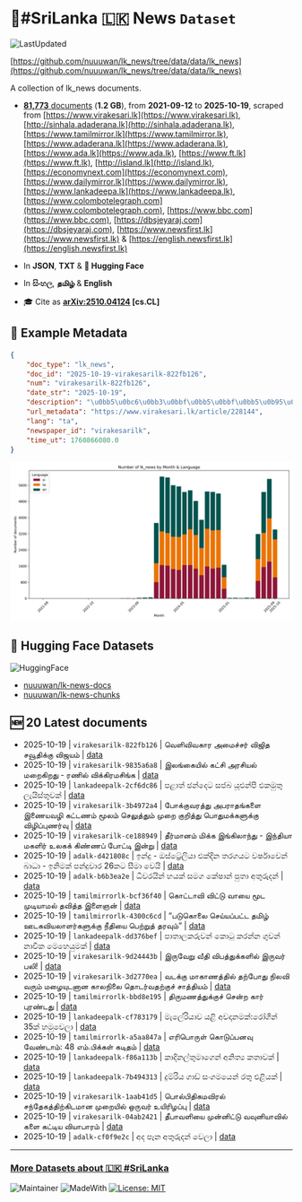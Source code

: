# 📄#SriLanka 🇱🇰 News `Dataset`

![LastUpdated](https://img.shields.io/badge/last_updated-2025--10--19_15:15:10-green)

[https://github.com/nuuuwan/lk_news/tree/data/data/lk_news](https://github.com/nuuuwan/lk_news/tree/data/data/lk_news)

A collection of lk_news documents.

- [**81,773** documents](https://github.com/nuuuwan/lk_news/tree/data/data/lk_news) (**1.2 GB**), from **2021-09-12** to **2025-10-19**, scraped from [https://www.virakesari.lk](https://www.virakesari.lk), [http://sinhala.adaderana.lk](http://sinhala.adaderana.lk), [https://www.tamilmirror.lk](https://www.tamilmirror.lk), [https://www.adaderana.lk](https://www.adaderana.lk), [https://www.ada.lk](https://www.ada.lk), [https://www.ft.lk](https://www.ft.lk), [http://island.lk](http://island.lk), [https://economynext.com](https://economynext.com), [https://www.dailymirror.lk](https://www.dailymirror.lk), [https://www.lankadeepa.lk](https://www.lankadeepa.lk), [https://www.colombotelegraph.com](https://www.colombotelegraph.com), [https://www.bbc.com](https://www.bbc.com), [https://dbsjeyaraj.com](https://dbsjeyaraj.com), [https://www.newsfirst.lk](https://www.newsfirst.lk) & [https://english.newsfirst.lk](https://english.newsfirst.lk)

- In **JSON**, **TXT** & **🤗 Hugging Face**

- In **සිංහල**, **தமிழ்** & **English**

- 🎓 Cite as **[arXiv:2510.04124](https://arxiv.org/abs/2510.04124) [cs.CL]**

## 📝 Example Metadata

```json
{
    "doc_type": "lk_news",
    "doc_id": "2025-10-19-virakesarilk-822fb126",
    "num": "virakesarilk-822fb126",
    "date_str": "2025-10-19",
    "description": "\u0bb5\u0bc6\u0bb3\u0bbf\u0bb5\u0bbf\u0bb5\u0b95\u0bbe\u0bb0 \u0b85\u0bae\u0bc8\u0b9a\u0bcd\u0b9a\u0bb0\u0bcd \u0bb5\u0bbf\u0b9c\u0bbf\u0ba4 \u0b9a\u0bb5\u0bc2\u0ba4\u0bbf\u0b95\u0bcd\u0b95\u0bc1 \u0bb5\u0bbf\u0b9c\u0baf\u0bae\u0bcd",
    "url_metadata": "https://www.virakesari.lk/article/228144",
    "lang": "ta",
    "newspaper_id": "virakesarilk",
    "time_ut": 1760866080.0
}
```

![Chart](https://raw.githubusercontent.com/nuuuwan/lk_news/refs/heads/data/data/lk_news/docs_by_month_and_lang.png)

## 🤗 Hugging Face Datasets

![HuggingFace](https://img.shields.io/badge/-HuggingFace-FDEE21?style=for-the-badge&logo=HuggingFace)

- [nuuuwan/lk-news-docs](https://huggingface.co/datasets/nuuuwan/lk-news-docs)
- [nuuuwan/lk-news-chunks](https://huggingface.co/datasets/nuuuwan/lk-news-chunks)

## 🆕 20 Latest documents

- 2025-10-19 | `virakesarilk-822fb126` | வெளிவிவகார அமைச்சர் விஜித சவூதிக்கு விஜயம் | [data](https://github.com/nuuuwan/lk_news/tree/data/data/lk_news/2020s/2025/2025-10-19-virakesarilk-822fb126)
- 2025-10-19 | `virakesarilk-9835a6a8` | இலங்கையில் கட்சி அரசியல் மறைகிறது - ரணில் விக்கிரமசிங்க | [data](https://github.com/nuuuwan/lk_news/tree/data/data/lk_news/2020s/2025/2025-10-19-virakesarilk-9835a6a8)
- 2025-10-19 | `lankadeepalk-2cf6dc86` | පළාත් ඡන්දෙට  සජබ යූඑන්පී එකමුතු ලැයිස්තුවක් | [data](https://github.com/nuuuwan/lk_news/tree/data/data/lk_news/2020s/2025/2025-10-19-lankadeepalk-2cf6dc86)
- 2025-10-19 | `virakesarilk-3b4972a4` | போக்குவரத்து அபராதங்களை இணையவழி கட்டணம் மூலம் செலுத்தும் முறை குறித்து பொதுமக்களுக்கு விழிப்புணர்வு | [data](https://github.com/nuuuwan/lk_news/tree/data/data/lk_news/2020s/2025/2025-10-19-virakesarilk-3b4972a4)
- 2025-10-19 | `virakesarilk-ce188949` | தீர்மானம் மிக்க இங்கிலாந்து - இந்தியா மகளிர் உலகக் கிண்ணப் போட்டி இன்று | [data](https://github.com/nuuuwan/lk_news/tree/data/data/lk_news/2020s/2025/2025-10-19-virakesarilk-ce188949)
- 2025-10-19 | `adalk-d421808c` | ඉන්දු - ඔස්ට්‍රේලියා එක්දින තරගයට වර්ෂාවෙන් බාධා - ඉනිමක් පන්දුවාර 26කට සීමා වෙයි | [data](https://github.com/nuuuwan/lk_news/tree/data/data/lk_news/2020s/2025/2025-10-19-adalk-d421808c)
- 2025-10-19 | `adalk-b6b3ea2e` | ධීවරයින් හයක් සමග කේෂාන් පුතා අතුරුදන් | [data](https://github.com/nuuuwan/lk_news/tree/data/data/lk_news/2020s/2025/2025-10-19-adalk-b6b3ea2e)
- 2025-10-19 | `tamilmirrorlk-bcf36f40` | கொட்டாவி விட்டு  வாயை மூட முடியாமல் தவித்த இளைஞன் | [data](https://github.com/nuuuwan/lk_news/tree/data/data/lk_news/2020s/2025/2025-10-19-tamilmirrorlk-bcf36f40)
- 2025-10-19 | `tamilmirrorlk-4300c6cd` | “படுகொலை செய்யப்பட்ட தமிழ் ஊடகவியலாளர்களுக்கு    நீதியை பெற்றுத் தரவும்” | [data](https://github.com/nuuuwan/lk_news/tree/data/data/lk_news/2020s/2025/2025-10-19-tamilmirrorlk-4300c6cd)
- 2025-10-19 | `lankadeepalk-dd376bef` | පාතාලකරුවන් කොටු කරන්න ගුවන් නාවික මෙහෙයුමක් | [data](https://github.com/nuuuwan/lk_news/tree/data/data/lk_news/2020s/2025/2025-10-19-lankadeepalk-dd376bef)
- 2025-10-19 | `virakesarilk-9d24443b` | இருவேறு வீதி விபத்துக்களில் இருவர் பலி! | [data](https://github.com/nuuuwan/lk_news/tree/data/data/lk_news/2020s/2025/2025-10-19-virakesarilk-9d24443b)
- 2025-10-19 | `virakesarilk-3d2770ea` | வடக்கு மாகாணத்தில் தற்போது நிலவி வரும் மழையுடனான காலநிலை தொடர்வதற்குச் சாத்தியம் | [data](https://github.com/nuuuwan/lk_news/tree/data/data/lk_news/2020s/2025/2025-10-19-virakesarilk-3d2770ea)
- 2025-10-19 | `tamilmirrorlk-bbd8e195` | திருமணத்துக்குச் சென்ற கார் புரண்டது | [data](https://github.com/nuuuwan/lk_news/tree/data/data/lk_news/2020s/2025/2025-10-19-tamilmirrorlk-bbd8e195)
- 2025-10-19 | `lankadeepalk-cf783179` | මැලේරියාව යළි අවදානමක්:රෝගීන් 35ක් හමුවෙලා | [data](https://github.com/nuuuwan/lk_news/tree/data/data/lk_news/2020s/2025/2025-10-19-lankadeepalk-cf783179)
- 2025-10-19 | `tamilmirrorlk-a5aa847a` | எரிபொருள் கொடுப்பனவு வேண்டாம்: 48 எம்.பிக்கள் கடிதம் | [data](https://github.com/nuuuwan/lk_news/tree/data/data/lk_news/2020s/2025/2025-10-19-tamilmirrorlk-a5aa847a)
- 2025-10-19 | `lankadeepalk-f86a113b` | කාදිනල්තුමාගෙන්  අනිත්‍ය කතාවක් | [data](https://github.com/nuuuwan/lk_news/tree/data/data/lk_news/2020s/2025/2025-10-19-lankadeepalk-f86a113b)
- 2025-10-19 | `lankadeepalk-7b494313` | දුම්රිය ගාඩ් සංගමයෙන් රතු එළියක් | [data](https://github.com/nuuuwan/lk_news/tree/data/data/lk_news/2020s/2025/2025-10-19-lankadeepalk-7b494313)
- 2025-10-19 | `virakesarilk-1aab41d5` | பொல்பிதிகமவிரல் சந்தேகத்திற்கிடமான முறையில் ஒருவர்  உயிரிழப்பு | [data](https://github.com/nuuuwan/lk_news/tree/data/data/lk_news/2020s/2025/2025-10-19-virakesarilk-1aab41d5)
- 2025-10-19 | `virakesarilk-04ab2421` | தீபாவளியை முன்னிட்டு வவுனியாவில் களை கட்டிய வியாபாரம் | [data](https://github.com/nuuuwan/lk_news/tree/data/data/lk_news/2020s/2025/2025-10-19-virakesarilk-04ab2421)
- 2025-10-19 | `adalk-cf0f9e2c` | අද පෑන අතුරුදන් වෙලා | [data](https://github.com/nuuuwan/lk_news/tree/data/data/lk_news/2020s/2025/2025-10-19-adalk-cf0f9e2c)

---

### [More Datasets about 🇱🇰 #SriLanka](https://github.com/nuuuwan/lk_datasets)

![Maintainer](https://img.shields.io/badge/maintainer-nuuuwan-red)
![MadeWith](https://img.shields.io/badge/made_with-python-blue)
[![License: MIT](https://img.shields.io/badge/License-MIT-yellow.svg)](https://opensource.org/licenses/MIT)
